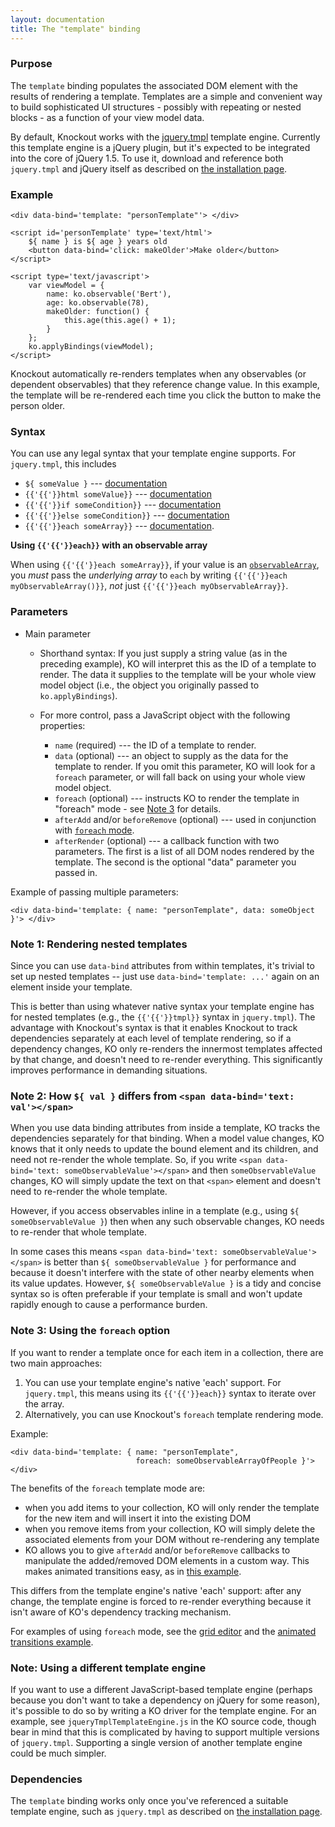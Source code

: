 ```yaml
---
layout: documentation
title: The "template" binding
---
```


### Purpose
The `template` binding populates the associated DOM element with the results of rendering a template. Templates are a simple and convenient way to build sophisticated UI structures - possibly with repeating or nested blocks - as a function of your view model data.

By default, Knockout works with the [jquery.tmpl](http://api.jquery.com/jquery.tmpl/) template engine. Currently this template engine is a jQuery plugin, but it's expected to be integrated into the core of jQuery 1.5. To use it, download and reference both `jquery.tmpl` and jQuery itself as described on [the installation page](installation.html).

### Example
    <div data-bind='template: "personTemplate"'> </div>
    
	<script id='personTemplate' type='text/html'>
		${ name } is ${ age } years old
		<button data-bind='click: makeOlder'>Make older</button>
	</script>
	
	<script type='text/javascript'>
        var viewModel = {
            name: ko.observable('Bert'),
            age: ko.observable(78),
            makeOlder: function() {
                this.age(this.age() + 1);	
            }    	
        };	
        ko.applyBindings(viewModel);
	</script>
	
Knockout automatically re-renders templates when any observables (or dependent observables) that they reference change value. In this example, the template will be re-rendered each time you click the button to make the person older.

### Syntax

You can use any legal syntax that your template engine supports. For `jquery.tmpl`, this includes
 * `${ someValue }` --- [documentation](http://api.jquery.com/template-tag-equal)
 * `{{'{{'}}html someValue}}` --- [documentation](http://api.jquery.com/template-tag-html)
 * `{{'{{'}}if someCondition}}` --- [documentation](http://api.jquery.com/template-tag-if)
 * `{{'{{'}}else someCondition}}` --- [documentation](http://api.jquery.com/template-tag-else)
 * `{{'{{'}}each someArray}}` --- [documentation](http://api.jquery.com/template-tag-each). 

**Using `{{'{{'}}each}}` with an observable array**

When using `{{'{{'}}each someArray}}`, if your value is an [`observableArray`](observableArrays.html), you *must* pass the *underlying array* to `each` by writing `{{'{{'}}each myObservableArray()}}`, *not* just `{{'{{'}}each myObservableArray}}`.

### Parameters

 * Main parameter
 
   * Shorthand syntax: If you just supply a string value (as in the preceding example), KO will interpret this as the ID of a template to render. The data it supplies to the template will be your whole view model object (i.e., the object you originally passed to `ko.applyBindings`).
   
   * For more control, pass a JavaScript object with the following properties:
   
     * `name` (required) --- the ID of a template to render.
     * `data` (optional) --- an object to supply as the data for the template to render. If you omit this parameter, KO will look for a `foreach` parameter, or will fall back on using your whole view model object.
     * `foreach` (optional) --- instructs KO to render the template in "foreach" mode - see [Note 3](#note_3_using_the__option) for details.
     * `afterAdd` and/or `beforeRemove` (optional) --- used in conjunction with [`foreach` mode](#note_3_using_the__option).
     * `afterRender` (optional) --- a callback function with two parameters. The first is a list of all DOM nodes rendered by the template. The second is the optional "data" parameter you passed in.
     
Example of passing multiple parameters:

    <div data-bind='template: { name: "personTemplate", data: someObject }'> </div>

### Note 1: Rendering nested templates

Since you can use `data-bind` attributes from within templates, it's trivial to set up nested templates -- just use `data-bind='template: ...'` again on an element inside your template.

This is better than using whatever native syntax your template engine has for nested templates (e.g., the `{{'{{'}}tmpl}}` syntax in `jquery.tmpl`). The advantage with Knockout's syntax is that it enables Knockout to track dependencies separately at each level of template rendering, so if a dependency changes, KO only re-renders the innermost templates affected by that change, and doesn't need to re-render everything. This significantly improves performance in demanding situations.

### Note 2: How `${ val }` differs from `<span data-bind='text: val'></span>`

When you use data binding attributes from inside a template, KO tracks the dependencies separately for that binding. When a model value changes, KO knows that it only needs to update the bound element and its children, and need not re-render the whole template. So, if you write `<span data-bind='text: someObservableValue'></span>` and then `someObservableValue` changes, KO will simply update the text on that `<span>` element and doesn't need to re-render the whole template. 

However, if you access observables inline in a template (e.g., using `${ someObservableValue }`) then when any such observable changes, KO needs to re-render that whole template.

In some cases this means `<span data-bind='text: someObservableValue'></span>` is better than `${ someObservableValue }` for performance and because it doesn't interfere with the state of other nearby elements when its value updates. However, `${ someObservableValue }` is a tidy and concise syntax so is often preferable if your template is small and won't update rapidly enough to cause a performance burden.

### Note 3: Using the `foreach` option

If you want to render a template once for each item in a collection, there are two main approaches:

 1. You can use your template engine's native 'each' support. For `jquery.tmpl`, this means using its `{{'{{'}}each}}` syntax to iterate over the array.
 1. Alternatively, you can use Knockout's `foreach` template rendering mode. 

Example:

    <div data-bind='template: { name: "personTemplate", 
                                foreach: someObservableArrayOfPeople }'> </div>

The benefits of the `foreach` template mode are:
 * when you add items to your collection, KO will only render the template for the new item and will insert it into the existing DOM
 * when you remove items from your collection, KO will simply delete the associated elements from your DOM without re-rendering any template
 * KO allows you to give `afterAdd` and/or `beforeRemove` callbacks to manipulate the added/removed DOM elements in a custom way. This makes animated transitions easy, as in [this example](../examples/animatedTransitions.html).
 
This differs from the template engine's native 'each' support: after any change, the template engine is forced to re-render everything because it isn't aware of KO's dependency tracking mechanism.

For examples of using `foreach` mode, see the [grid editor](../examples/gridEditor.html) and the [animated transitions example](../examples/animatedTransitions.html).

### Note: Using a different template engine

If you want to use a different JavaScript-based template engine (perhaps because you don't want to take a dependency on jQuery for some reason), it's possible to do so by writing a KO driver for the template engine. For an example, see `jqueryTmplTemplateEngine.js` in the KO source code, though bear in mind that this is complicated by having to support multiple versions of `jquery.tmpl`. Supporting a single version of another template engine could be much simpler.

### Dependencies

The `template` binding works only once you've referenced a suitable template engine, such as `jquery.tmpl` as described on [the installation page](installation.html).
